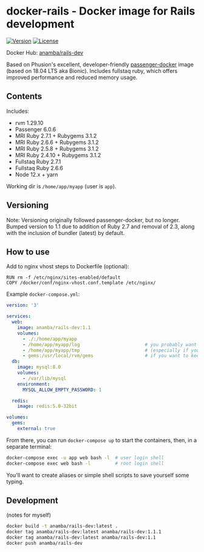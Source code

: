 # docker-rails - Docker image for Rails development

[![Version](https://img.shields.io/github/tag/anamba/docker-rails.svg?maxAge=360)](https://github.com/anamba/docker-rails/releases/latest)
[![License](https://img.shields.io/github/license/anamba/docker-rails.svg)](https://github.com/anamba/docker-rails/blob/master/LICENSE)

Docker Hub: [anamba/rails-dev](https://hub.docker.com/r/anamba/rails-dev/)

Based on Phusion's excellent, developer-friendly [passenger-docker](https://github.com/phusion/passenger-docker) image (based on 18.04 LTS aka Bionic). Includes fullstaq ruby, which offers improved performance and reduced memory usage.

## Contents

Includes:

* rvm 1.29.10
* Passenger 6.0.6
* MRI Ruby 2.7.1 + Rubygems 3.1.2
* MRI Ruby 2.6.6 + Rubygems 3.1.2
* MRI Ruby 2.5.8 + Rubygems 3.1.2
* MRI Ruby 2.4.10 + Rubygems 3.1.2
* Fullstaq Ruby 2.7.1
* Fullstaq Ruby 2.6.6
* Node 12.x + yarn

Working dir is `/home/app/myapp` (user is `app`).

## Versioning

Note: Versioning originally followed passenger-docker, but no longer. Bumped version to 1.1 due to addition of Ruby 2.7 and removal of 2.3, along with the inclusion of bundler (latest) by default.

## How to use

Add to nginx vhost steps to Dockerfile (optional):
```
RUN rm -f /etc/nginx/sites-enabled/default
COPY /docker/conf/nginx-vhost.conf.template /etc/nginx/
```

Example `docker-compose.yml`:
```yaml
version: '3'

services:
  web:
    image: anamba/rails-dev:1.1
    volumes:
      - ./:/home/app/myapp
      - /home/app/myapp/log                        # you probably want to keep log and tmp in volumes
      - /home/app/myapp/tmp                        # (especially if your working copy is in Dropbox, etc.)
      - gems:/usr/local/rvm/gems                   # if you want to keep a single gem cache
  db:
    image: mysql:8.0
    volumes:
      - /var/lib/mysql
    environment:
      MYSQL_ALLOW_EMPTY_PASSWORD: 1

  redis:
    image: redis:5.0-32bit

volumes:
  gems:
    external: true
```

From there, you can run `docker-compose up` to start the containers, then, in a separate terminal:
```bash
docker-compose exec -u app web bash -l  # user login shell
docker-compose exec web bash -l         # root login shell
```

You'll want to create aliases or simple shell scripts to save yourself some typing.

## Development

(notes for myself)

```bash
docker build -t anamba/rails-dev:latest .
docker tag anamba/rails-dev:latest anamba/rails-dev:1.1.1
docker tag anamba/rails-dev:latest anamba/rails-dev:1.1
docker push anamba/rails-dev
```
